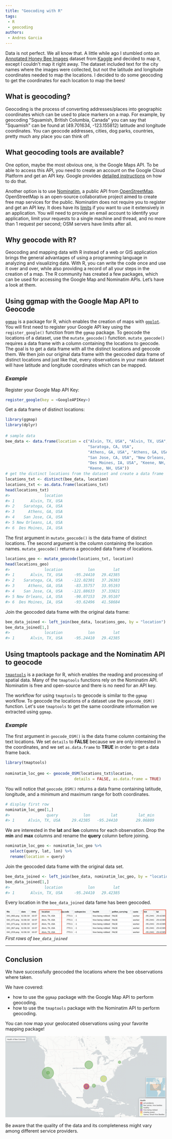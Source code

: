 ```yaml
---
title: "Geocoding with R"
tags:
 - R
 - geocoding
authors: 
 - Andres Garcia
---
```


Data is not perfect. We all know that. A little while ago I stumbled onto an [Annotated Honey Bee Images](https://www.kaggle.com/jenny18/honey-bee-annotated-images) dataset from [Kaggle](https://www.kaggle.com) and decided to map it, except I couldn't map it right away.
The dataset included text for the city names where the images were collected, but not the latitude and longitude coordinates needed to map the locations.
I decided to do some geocoding to get the coordinates for each location to map the bees!

## What is geocoding?

Geocoding is the process of converting addresses/places into geographic coordinates which can be used to place markers on a map.
For example, by geocoding "Squamish, British Columbia, Canada" you can say that "Squamish" can be found at (49.701634, -123.155812) latitude and longitude coordinates.
You can geocode addresses, cities, dog parks, countries, pretty much any place you can think of! 

## What geocoding tools are available?

One option, maybe the most obvious one, is the Google Maps API.
To be able to access this API, you need to create an account on the Google Cloud Platform and get an API key.
Google provides [detailed instructions](https://developers.google.com/maps/gmp-get-started) on how to do that.

Another option is to use [Nominatim](http://nominatim.org/release-docs/latest/api/Overview/), a public API from [OpenStreetMap](https://www.openstreetmap.org/about).
OpenStreetMap is an open-source collaborative project aimed to create free map services for the public.
Nominatim does not require you to register and get an API key. It does have its [limits](https://operations.osmfoundation.org/policies/nominatim/) if you want to use it extensively in an application. You will need to provide an email account to identify your application, limit your requests to a single machine and thread, and no more than 1 request per second; OSM servers have limits after all.



## Why geocode with R?

Geocoding and mapping data with R instead of a web or GIS application brings the general advantages of using a programming language in analyzing and visualizing data.
With R, you can write the code once and use it over and over, while also providing a record of all your steps in the creation of a map.
The R community has created a few packages, which can be used for accessing the Google Map and Nominatim APIs. Let’s have a look at them.

## Using ggmap with the Google Map API to Geocode 

[`ggmap`](https://cran.r-project.org/web/packages/ggmap/readme/README.html) is a package for R, which enables the creation of maps with [`ggplot`](https://ggplot2.tidyverse.org).
You will first need to register your Google API key using the `register_google()` function from the `ggmap` package.
To geocode the locations of a dataset, use the `mutate_geocode()` function.
`mutate_geocode()` requires a data frame with a column containing the locations to geocode.
The goal is to get a data frame with all the distinct locations and geocode them.
We then join our original data frame with the geocoded data frame of distinct locations and just like that, every observations in your main dataset will have latitude and longitude coordinates which can be mapped.

### *Example*
Register your Google Map API Key:
```r
register_google(key = <GoogleAPIKey>)
```


Get a data frame of distinct locations:
``` r
library(ggmap)
library(dplyr)

# sample data
bee_data <- data.frame(location = c("Alvin, TX, USA", "Alvin, TX, USA",
                                    "Saratoga, CA, USA",
                                    "Athens, GA, USA", "Athens, GA, USA", "Athens, GA, USA",
                                    "San Jose, CA, USA", "New Orleans, LA, USA", 
                                    "Des Moines, IA, USA", "Keene, NH, USA",
                                    "Keene, NH, USA"))
# get the distinct locations from the dataset and create a data frame
locations_txt <- distinct(bee_data, location)
locations_txt <- as.data.frame(locations_txt)
head(locations_txt)
#>               location
#> 1       Alvin, TX, USA
#> 2    Saratoga, CA, USA
#> 3      Athens, GA, USA
#> 4    San Jose, CA, USA
#> 5 New Orleans, LA, USA
#> 6  Des Moines, IA, USA
```

The first argument in `mutate_geocode()` is the data frame of distinct locations.
The second argument is the column containing the location names.
`mutate_geocode()` returns a geocoded data frame of locations.

``` r
locations_geo <- mutate_geocode(locations_txt, location)
head(locations_geo)
#>               location           lon        lat  
#> 1       Alvin, TX, USA     -95.24410   29.42385
#> 2    Saratoga, CA, USA    -122.02301   37.26383
#> 3      Athens, GA, USA     -83.35757   33.95193
#> 4    San Jose, CA, USA    -121.88633   37.33821
#> 5 New Orleans, LA, USA     -90.07153   29.95107
#> 6  Des Moines, IA, USA     -93.62496   41.58684
```

Join the geocoded data frame with the original data frame:
``` r
bee_data_joined <- left_join(bee_data, locations_geo, by = "location")
bee_data_joined[1,]
#>               location           lon        lat  
#> 1       Alvin, TX, USA     -95.24410   29.42385
```

## Using tmaptools package and the Nominatim API to geocode 

[`tmaptools`](https://cran.r-project.org/web/packages/tmaptools/tmaptools.pdf) is a package for R, which enables the reading and processing of spatial data.
Many of the `tmaptools` functions rely on the Nominatim API. Nominatim is free and open-source and there is no need for an API key. 

The workflow for using `tmaptools` to geocode is similar to the `ggmap` workflow.
To geocode the locations of a dataset use the `geocode_OSM()` function.
Let's use `tmaptools` to get the same coordinate information we extracted using `ggmap`.

### *Example* 

The first argument in `geocode_OSM()` is the data frame column containing the text locations.
We set `details` to **FALSE** because we are only interested in the coordinates, and
we set `as.data.frame` to **TRUE** in order to get a data frame back. 
``` r
library(tmaptools)

nominatim_loc_geo <- geocode_OSM(locations_txt$location,
                              details = FALSE, as.data.frame = TRUE)
```

You will notice that `geocode_OSM()` returns a data frame containing latitude, longitude, and a minimum and maximum range for both coordinates. 
``` r
# display first row
nominatim_loc_geo[1,]
#>                query           lon         lat         lat_min         lat_max         lon_min         lon_max
#> 1      Alvin, TX, USA     29.42385   -95.24410        29.06809        29.50237       -95.58356       -95.05651
```

We are interested in the **lat** and **lon** columns for each observation.
Drop the **min** and **max** columns and rename the **query** column before joining.

``` r
nominatim_loc_geo <- nominatim_loc_geo %>% 
  select(query, lat, lon) %>%
  rename(location = query)
```

Join the geocoded data frame with the original data set. 
``` r
bee_data_joined <- left_join(bee_data, nominatim_loc_geo, by = "location")
bee_data_joined[1,]
#>               location           lon        lat  
#> 1       Alvin, TX, USA     -95.24410   29.42385
```

Every location in the `bee_data_joined` data fame has been geocoded.

![example rows of the bee dataset](/assets/images/rows_bee_data.png)  
*First rows of `bee_data_joined`*

---



## Conclusion

We have successfully geocoded the locations where the bee observations where taken.

We have covered:
- how to use the `ggmap` package with the Google Map API to perform geocoding.
- how to use the `tmaptools` package with the Nominatim API to perform geocoding.

You can now map your geolocated observations using your favorite mapping package!

![example map of bee observations](/assets/images/bee_map.png)

Be aware that the quality of the data and its completeness might vary among different service providers.  
